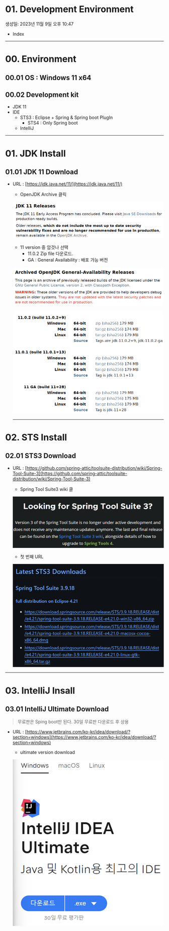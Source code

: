 # 01. Development Environment

생성일: 2023년 11월 9일 오후 10:47

- Index

---

# 00. Environment

## 00.01 OS : Windows 11 x64

## 00.02 Development kit

- JDK 11
- IDE
    - STS3 : Eclipse + Spring & Spring boot PlugIn
        - STS4 : Only Spring boot
    - IntelliJ

---

# 01. JDK Install

## 01.01 JDK 11 Download

- URL : [https://jdk.java.net/11/](https://jdk.java.net/11/)
    - OpenJDK Archive 클릭
    
    ![Untitled](./img//Untitled.png)
    
    - 11 version 중 암것나 선택
        - 11.0.2 Zip file 다운로드.
        - GA : General Availability : 배포 가능 버전
    
    ![Untitled](./img//Untitled%201.png)
    
    ![Untitled](./img//Untitled%202.png)
    
    ---
    

# 02. STS Install

## 02.01 STS3 Download

- URL : [https://github.com/spring-attic/toolsuite-distribution/wiki/Spring-Tool-Suite-3](https://github.com/spring-attic/toolsuite-distribution/wiki/Spring-Tool-Suite-3)
    - Spring Tool Suite3 wiki 클
    
    ![Untitled](./img//Untitled%203.png)
    
    - 첫 번째 URL
    
    ![Untitled](./img//Untitled%204.png)
    

---

# 03. IntelliJ Insall

## 03.01 IntelliJ Ultimate Download

> 무료판은 Sping boot만 된다.
30일 무료판 다운로드 후 상용
> 
- URL : [https://www.jetbrains.com/ko-kr/idea/download/?section=windows](https://www.jetbrains.com/ko-kr/idea/download/?section=windows)
    - ultimate version download
    
    ![Untitled](./img//Untitled%205.png)